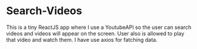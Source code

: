 # Search-Videos

This is a tiny ReactJS app where I use a YoutubeAPI so the user can search videos and videos will appear on the screen. User also is allowed to play that video and watch them. I have use axios for fatching data.
